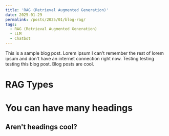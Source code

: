 ```yaml
---
title: 'RAG (Retrieval Augmented Generation)'
date: 2025-01-29
permalink: /posts/2025/01/blog-rag/
tags:
  - RAG (Retrieval Augmented Generation)
  - LLM
  - Chatbot
---
```


This is a sample blog post. Lorem ipsum I can't remember the rest of lorem ipsum and don't have an internet connection right now. Testing testing testing this blog post. Blog posts are cool.

RAG Types
======

You can have many headings
======

Aren't headings cool?
------